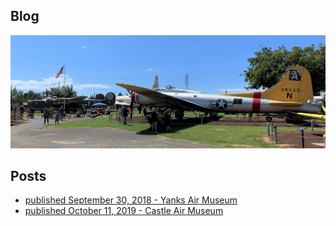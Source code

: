## Blog

<center><img src="CASTLE1.JPG"></center>

## Posts

* [published September 30, 2018 - Yanks Air Museum](https://williamteav.github.io/personal_website/blog/post001/entry.html)
* [published October 11, 2019 - Castle Air Museum](https://williamteav.github.io/personal_website/blog/post002/entry.html)


